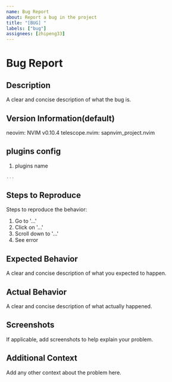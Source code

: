 ```yaml
---
name: Bug Report
about: Report a bug in the project
title: "[BUG] "
labels: ["bug"]
assignees: [zhipeng33]
---
```


# Bug Report

## Description
A clear and concise description of what the bug is.

## Version Information(default)
neovim: NVIM v0.10.4
telescope.nvim:
sapnvim_project.nvim

## plugins config
1. plugins name
~~~lua
...
~~~

## Steps to Reproduce
Steps to reproduce the behavior:
1. Go to '...'
2. Click on '...'
3. Scroll down to '...'
4. See error

## Expected Behavior
A clear and concise description of what you expected to happen.

## Actual Behavior
A clear and concise description of what actually happened.

## Screenshots
If applicable, add screenshots to help explain your problem.

## Additional Context
Add any other context about the problem here.
